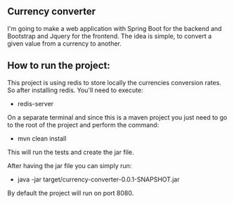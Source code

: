 Currency converter
-----------------------------------------------------------

I'm going to make a web application with Spring Boot for the backend and Bootstrap and Jquery for the frontend. The idea is simple, to convert a given value from a currency to another.

How to run the project:
-----------------------

This project is using redis to store locally the currencies conversion rates. So after installing redis. You'll need to execute:

* redis-server

On a separate terminal and since this is a maven project you just need to go to the root of the project and perform the command:

* mvn clean install


This will run the tests and create the jar file.

After having the jar file you can simply run:

* java -jar target/currency-converter-0.0.1-SNAPSHOT.jar

By default the project will run on port 8080.

